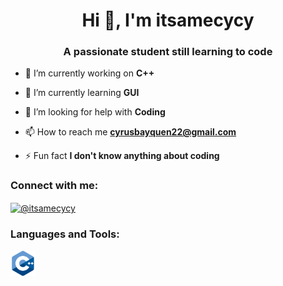 <h1 align="center">Hi 👋, I'm itsamecycy</h1>
<h3 align="center">A passionate student still learning to code</h3>

- 🔭 I’m currently working on **C++**

- 🌱 I’m currently learning **GUI**

- 🤝 I’m looking for help with **Coding**

- 📫 How to reach me **cyrusbayquen22@gmail.com**

- ⚡ Fun fact **I don't know anything about coding**

<h3 align="left">Connect with me:</h3>
<p align="left">
<a href="https://instagram.com/@itsamecycy" target="blank"><img align="center" src="https://raw.githubusercontent.com/rahuldkjain/github-profile-readme-generator/master/src/images/icons/Social/instagram.svg" alt="@itsamecycy" height="30" width="40" /></a>
</p>

<h3 align="left">Languages and Tools:</h3>
<p align="left"> <a href="https://www.w3schools.com/cpp/" target="_blank" rel="noreferrer"> <img src="https://raw.githubusercontent.com/devicons/devicon/master/icons/cplusplus/cplusplus-original.svg" alt="cplusplus" width="40" height="40"/> </a> </p>
